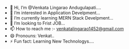 - 👋 Hi, I’m @Venkata Lingarao Andugulapati....
- 👀 I’m interested in Application Develpment...
- 🌱 I’m currently learning MERN Stack Develpment...
- 💞️ I’m looking to Frist JOB...
- 📫 How to reach me :- venkatalingarao1452@gmail.com
- 😄 Pronouns: Venkat..
- ⚡ Fun fact: Learning New Technologys....

<!---
VLingarao/VLingarao is a ✨ special ✨ repository because its `README.md` (this file) appears on your GitHub profile.
You can click the Preview link to take a look at your changes.
--->
